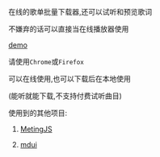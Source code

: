 在线的歌单批量下载器,还可以试听和预览歌词

不嫌弃的话可以直接当在线播放器使用

[demo](https://zcmimi.github.io/music-playlist-downloader)

请使用`Chrome`或`Firefox`

可以在线使用,也可以下载后在本地使用

(能听就能下载,不支持付费试听曲目)

使用到的其他项目:

1. [MetingJS](https://github.com/metowolf/MetingJS)

2. [mdui](https://github.com/zdhxiong/mdui)
